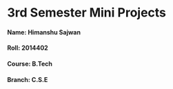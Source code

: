 # 3rd Semester Mini Projects
#### Name: Himanshu Sajwan 
#### Roll: 2014402
#### Course: B.Tech
#### Branch: C.S.E
